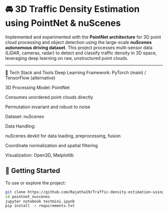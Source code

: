 # 🚘 3D Traffic Density Estimation using PointNet & nuScenes

Implemented and experimented with the **PointNet architecture** for 3D point cloud processing and object detection using the large-scale **nuScenes autonomous driving dataset**. This project processes multi-sensor data (LiDAR, cameras, radar) to detect and classify traffic density in 3D space, leveraging deep learning on raw, unstructured point clouds.

---
🧠 Tech Stack and Tools
Deep Learning Framework: PyTorch (main) / TensorFlow (alternative)

3D Processing Model: PointNet

Consumes unordered point clouds directly

Permutation invariant and robust to noise

Dataset: nuScenes

Data Handling:

nuScenes devkit for data loading, preprocessing, fusion

Coordinate normalization and spatial filtering

Visualization: Open3D, Matplotlib



## 🚀 Getting Started

To use or explore the project:

```bash
git clone https://github.com/Rajatha19/Traffic-density-estimation-using-PointNet.git
cd pointnet_nuscenes
jupyter notebook testmini.ipynb
pip install -r requirements.txt
